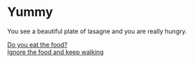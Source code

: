 # Yummy  
You see a beautiful plate of lasagne and you are really hungry.   

[Do you eat the food?](gasping-for-air.md)  
[Ignore the food and keep walking](yellow-potion.md)  